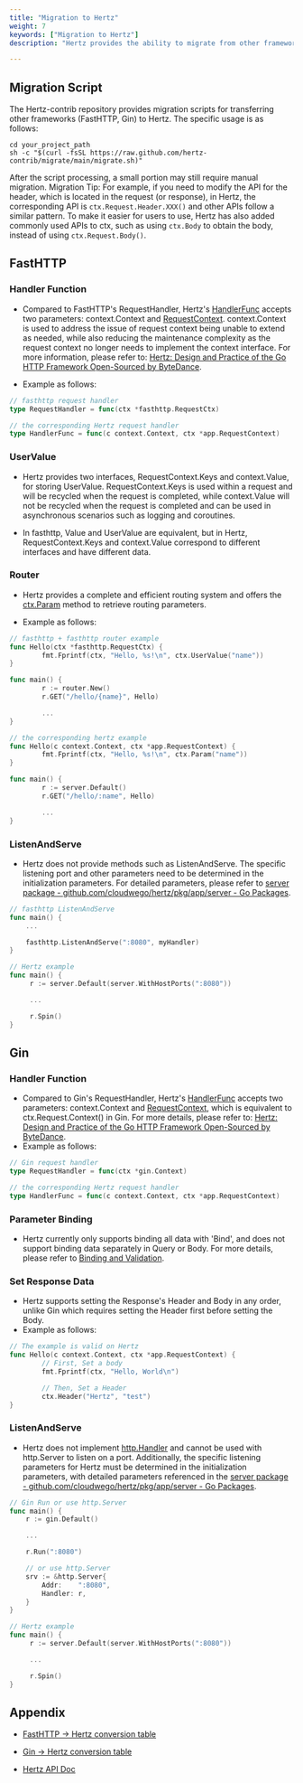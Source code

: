 ```yaml
---
title: "Migration to Hertz"
weight: 7
keywords: ["Migration to Hertz"]
description: "Hertz provides the ability to migrate from other frameworks (FastHTTP, Gin) to Hertz."

---
```


## Migration Script

The Hertz-contrib repository provides migration scripts for transferring other frameworks (FastHTTP, Gin) to Hertz. The specific usage is as follows:

```shell
cd your_project_path
sh -c "$(curl -fsSL https://raw.github.com/hertz-contrib/migrate/main/migrate.sh)"
```

After the script processing, a small portion may still require manual migration.
Migration Tip: For example, if you need to modify the API for the header, which is located in the request (or response), in Hertz,
the corresponding API is `ctx.Request.Header.XXX()` and other APIs follow a similar pattern. To make it easier for users to use,
Hertz has also added commonly used APIs to ctx, such as using `ctx.Body` to obtain the body, instead of using `ctx.Request.Body()`.

## FastHTTP

### Handler Function

- Compared to FastHTTP's RequestHandler, Hertz's [HandlerFunc](https://pkg.go.dev/github.com/cloudwego/hertz/pkg/app#HandlerFunc) accepts two parameters: context.Context and
  [RequestContext](https://pkg.go.dev/github.com/cloudwego/hertz/pkg/app#RequestContext).
  context.Context is used to address the issue of request context being unable to extend as needed,
  while also reducing the maintenance complexity as the request context no longer needs to implement the context interface.
  For more information, please refer to: [Hertz: Design and Practice of the Go HTTP Framework Open-Sourced by ByteDance](/zh/blog/2022/06/21/%E5%AD%97%E8%8A%82%E8%B7%B3%E5%8A%A8%E5%BC%80%E6%BA%90-go-http-%E6%A1%86%E6%9E%B6-hertz-%E8%AE%BE%E8%AE%A1%E5%AE%9E%E8%B7%B5/#%E5%BA%94%E7%94%A8%E5%B1%82).

- Example as follows:

```Go
// fasthttp request handler
type RequestHandler = func(ctx *fasthttp.RequestCtx)

// the corresponding Hertz request handler
type HandlerFunc = func(c context.Context, ctx *app.RequestContext)
```

### UserValue

- Hertz provides two interfaces, RequestContext.Keys and context.Value, for storing UserValue. RequestContext.Keys is used within a request
  and will be recycled when the request is completed, while context.Value will not be recycled when the request is completed and
  can be used in asynchronous scenarios such as logging and coroutines.

- In fasthttp, Value and UserValue are equivalent, but in Hertz, RequestContext.Keys and context.Value correspond to different interfaces and have different data.

### Router

- Hertz provides a complete and efficient routing system and offers the [ctx.Param](https://pkg.go.dev/github.com/cloudwego/hertz/pkg/app#RequestContext.Param) method to retrieve routing parameters.

- Example as follows:

```Go
// fasthttp + fasthttp router example
func Hello(ctx *fasthttp.RequestCtx) {
        fmt.Fprintf(ctx, "Hello, %s!\n", ctx.UserValue("name"))
}

func main() {
        r := router.New()
        r.GET("/hello/{name}", Hello)

        ...
}
```

```Go
// the corresponding hertz example
func Hello(c context.Context, ctx *app.RequestContext) {
        fmt.Fprintf(ctx, "Hello, %s!\n", ctx.Param("name"))
}

func main() {
        r := server.Default()
        r.GET("/hello/:name", Hello)

        ...
}
```

### ListenAndServe

- Hertz does not provide methods such as ListenAndServe. The specific listening port and other parameters need to be determined in the initialization parameters.
  For detailed parameters, please refer to [server package - github.com/cloudwego/hertz/pkg/app/server - Go Packages](https://pkg.go.dev/github.com/cloudwego/hertz/pkg/app/server#New).

```Go
// fasthttp ListenAndServe
func main() {
    ...

    fasthttp.ListenAndServe(":8080", myHandler)
}
```

```Go
// Hertz example
func main() {
     r := server.Default(server.WithHostPorts(":8080"))

     ...

     r.Spin()
}
```

## Gin

### Handler Function

- Compared to Gin's RequestHandler, Hertz's [HandlerFunc](https://pkg.go.dev/github.com/cloudwego/hertz/pkg/app#HandlerFunc) accepts two parameters:
  context.Context and [RequestContext](https://pkg.go.dev/github.com/cloudwego/hertz/pkg/app#RequestContext), which is equivalent to
  ctx.Request.Context() in Gin. For more details, please refer to: [Hertz: Design and Practice of the Go HTTP Framework Open-Sourced by ByteDance](/zh/blog/2022/06/21/%E5%AD%97%E8%8A%82%E8%B7%B3%E5%8A%A8%E5%BC%80%E6%BA%90-go-http-%E6%A1%86%E6%9E%B6-hertz-%E8%AE%BE%E8%AE%A1%E5%AE%9E%E8%B7%B5/#%E5%BA%94%E7%94%A8%E5%B1%82).
- Example as follows:

```Go
// Gin request handler
type RequestHandler = func(ctx *gin.Context)

// the corresponding Hertz request handler
type HandlerFunc = func(c context.Context, ctx *app.RequestContext)
```

### Parameter Binding

- Hertz currently only supports binding all data with 'Bind', and does not support binding data separately in Query or Body. For more details,
  please refer to [Binding and Validation](/zh/docs/hertz/tutorials/basic-feature/binding-and-validate/#%E6%94%AF%E6%8C%81%E7%9A%84-tag-%E5%8F%8A%E5%8F%82%E6%95%B0%E7%BB%91%E5%AE%9A%E4%BC%98%E5%85%88%E7%BA%A7).

### Set Response Data

- Hertz supports setting the Response's Header and Body in any order, unlike Gin which requires setting the Header first before setting the Body.
- Example as follows:

```Go
// The example is valid on Hertz
func Hello(c context.Context, ctx *app.RequestContext) {
        // First, Set a body
        fmt.Fprintf(ctx, "Hello, World\n")

        // Then, Set a Header
        ctx.Header("Hertz", "test")
}
```

### ListenAndServe

- Hertz does not implement [http.Handler](https://pkg.go.dev/net/http#Handler) and cannot be used with http.Server to listen on a port. Additionally,
  the specific listening parameters for Hertz must be determined in the initialization parameters,
  with detailed parameters referenced in the [server package - github.com/cloudwego/hertz/pkg/app/server - Go Packages](https://pkg.go.dev/github.com/cloudwego/hertz/pkg/app/server#New).

```Go
// Gin Run or use http.Server
func main() {
    r := gin.Default()

    ...

    r.Run(":8080")

    // or use http.Server
    srv := &http.Server{
        Addr:    ":8080",
        Handler: r,
    }
}
```

```Go
// Hertz example
func main() {
     r := server.Default(server.WithHostPorts(":8080"))

     ...

     r.Spin()
}
```

## Appendix

- [FastHTTP -> Hertz conversion table](https://github.com/hertz-contrib/migrate/blob/main/fasthttp_to_hertz.md)

- [Gin -> Hertz conversion table](https://github.com/hertz-contrib/migrate/blob/main/gin_to_hertz.md)

- [Hertz API Doc](https://pkg.go.dev/github.com/cloudwego/hertz)
